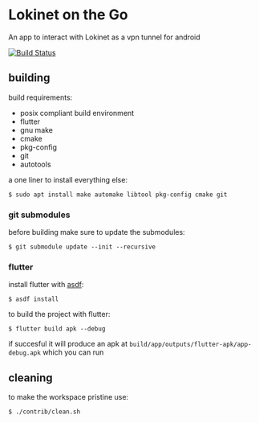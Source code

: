 # Lokinet on the Go

An app to interact with Lokinet as a vpn tunnel for android

[![Build Status](https://ci.oxen.rocks/api/badges/oxen-io/lokinet-flutter-app/status.svg)](https://ci.oxen.rocks/oxen-io/lokinet-flutter-app)


## building

build requirements:

* posix compliant build environment
* flutter
* gnu make
* cmake
* pkg-config
* git
* autotools

a one liner to install everything else:

    $ sudo apt install make automake libtool pkg-config cmake git

### git submodules

before building make sure to update the submodules:

    $ git submodule update --init --recursive

### flutter

install flutter with [asdf](https://github.com/asdf-vm/asdf):

    $ asdf install

to build the project with flutter:

    $ flutter build apk --debug

if succesful it will produce an apk at `build/app/outputs/flutter-apk/app-debug.apk` which you can run

## cleaning

to make the workspace pristine use:

    $ ./contrib/clean.sh
